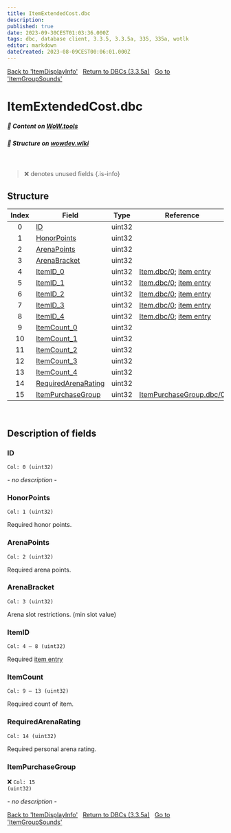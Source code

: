 ```yaml
---
title: ItemExtendedCost.dbc
description:
published: true
date: 2023-09-30CEST01:03:36.000Z
tags: dbc, database client, 3.3.5, 3.3.5a, 335, 335a, wotlk
editor: markdown
dateCreated: 2023-08-09CEST00:06:01.000Z
---
```

<a href="https://trinitycore.info/files/DBC/335/itemdisplayinfo" class="mt-5 v-btn v-btn--depressed v-btn--flat v-btn--outlined theme--light v-size--default darkblue--text text--lighten-3"><span class="v-btn__content"><i aria-hidden="true" class="v-icon notranslate v-icon--left mdi mdi-arrow-left theme--light"></i><span>Back to 'ItemDisplayInfo'</span></span></a>&nbsp;&nbsp;&nbsp;<a href="https://trinitycore.info/files/DBC/335/home" class="mt-5 v-btn v-btn--depressed v-btn--flat v-btn--outlined theme--light v-size--default darkblue--text text--lighten-3"><span class="v-btn__content"><i aria-hidden="true" class="v-icon notranslate v-icon--left mdi mdi-home-outline theme--light"></i><span>Return to DBCs (3.3.5a)</span></span></a>&nbsp;&nbsp;&nbsp;<a href="https://trinitycore.info/files/DBC/335/itemgroupsounds" class="mt-5 v-btn v-btn--depressed v-btn--flat v-btn--outlined theme--light v-size--default darkblue--text text--lighten-3"><span class="v-btn__content"><span>Go to 'ItemGroupSounds'</span><i aria-hidden="true" class="v-icon notranslate v-icon--right mdi mdi-arrow-right theme--light"></i></span></a>

# ItemExtendedCost.dbc
##### :open_book: Content on [WoW.tools](https://wow.tools/dbc/?dbc=itemextendedcost&build=3.3.5.12340)
##### :pencil: Structure on [wowdev.wiki](https://wowdev.wiki/DB/ItemExtendedCost)
&nbsp;

> :x: denotes unused fields
{.is-info}


## Structure

| Index | Field | Type | Reference |
| :---: | --- | :---: | --- |
| 0 | [ID](#id) | uint32 |  |
| 1 | [HonorPoints](#honorpoints) | uint32 |  |
| 2 | [ArenaPoints](#arenapoints) | uint32 |  |
| 3 | [ArenaBracket](#arenabracket) | uint32 |  |
| 4 | [ItemID_0](#itemid) | uint32 | [Item.dbc/0](/files/DBC/335/item#id); [item entry](/database/335/world/item_template#id) |
| 5 | [ItemID_1](#itemid) | uint32 | [Item.dbc/0](/files/DBC/335/item#id); [item entry](/database/335/world/item_template#id) |
| 6 | [ItemID_2](#itemid) | uint32 | [Item.dbc/0](/files/DBC/335/item#id); [item entry](/database/335/world/item_template#id) |
| 7 | [ItemID_3](#itemid) | uint32 | [Item.dbc/0](/files/DBC/335/item#id); [item entry](/database/335/world/item_template#id) |
| 8 | [ItemID_4](#itemid) | uint32 | [Item.dbc/0](/files/DBC/335/item#id); [item entry](/database/335/world/item_template#id) |
| 9 | [ItemCount_0](#itemcount) | uint32 |  |
| 10 | [ItemCount_1](#itemcount) | uint32 |  |
| 11 | [ItemCount_2](#itemcount) | uint32 |  |
| 12 | [ItemCount_3](#itemcount) | uint32 |  |
| 13 | [ItemCount_4](#itemcount) | uint32 |  |
| 14 | [RequiredArenaRating](#requiredarenarating) | uint32 |  |
| 15 | [ItemPurchaseGroup](#itempurchasegroup) | uint32 | [ItemPurchaseGroup.dbc/0](/files/DBC/335/itempurchasegroup#id) |
&nbsp;
## Description of fields

### ID
<code>Col: 0 (uint32)</code>

*- no description -*
&nbsp;

### HonorPoints
<code>Col: 1 (uint32)</code>

Required honor points.
&nbsp;

### ArenaPoints
<code>Col: 2 (uint32)</code>

Required arena points.
&nbsp;

### ArenaBracket
<code>Col: 3 (uint32)</code>

Arena slot restrictions. (min slot value)
&nbsp;

### ItemID
<code>Col: 4 &ndash; 8 (uint32)</code>

Required [item entry](/database/335/world/item_template#id)
&nbsp;

### ItemCount
<code>Col: 9 &ndash; 13 (uint32)</code>

Required count of item.
&nbsp;

### RequiredArenaRating
<code>Col: 14 (uint32)</code>

Required personal arena rating.
&nbsp;

### ItemPurchaseGroup
:x: <code>Col: 15 (uint32)</code>

*- no description -*
&nbsp;

<a href="https://trinitycore.info/files/DBC/335/itemdisplayinfo" class="mt-5 v-btn v-btn--depressed v-btn--flat v-btn--outlined theme--light v-size--default darkblue--text text--lighten-3"><span class="v-btn__content"><i aria-hidden="true" class="v-icon notranslate v-icon--left mdi mdi-arrow-left theme--light"></i><span>Back to 'ItemDisplayInfo'</span></span></a>&nbsp;&nbsp;&nbsp;<a href="https://trinitycore.info/files/DBC/335/home" class="mt-5 v-btn v-btn--depressed v-btn--flat v-btn--outlined theme--light v-size--default darkblue--text text--lighten-3"><span class="v-btn__content"><i aria-hidden="true" class="v-icon notranslate v-icon--left mdi mdi-home-outline theme--light"></i><span>Return to DBCs (3.3.5a)</span></span></a>&nbsp;&nbsp;&nbsp;<a href="https://trinitycore.info/files/DBC/335/itemgroupsounds" class="mt-5 v-btn v-btn--depressed v-btn--flat v-btn--outlined theme--light v-size--default darkblue--text text--lighten-3"><span class="v-btn__content"><span>Go to 'ItemGroupSounds'</span><i aria-hidden="true" class="v-icon notranslate v-icon--right mdi mdi-arrow-right theme--light"></i></span></a>
